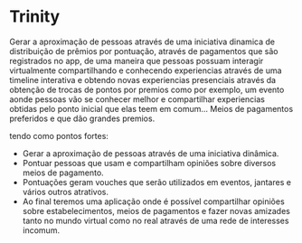 # Trinity

Gerar a aproximação de pessoas através de uma iniciativa dinamica de distribuição de prêmios por pontuação, através de pagamentos que são registrados no app, de uma maneira que pessoas possuam interagir virtualmente compartilhando e conhecendo experiencias através de uma timeline interativa e obtendo novas experiencias presenciais através da obtenção de trocas de pontos por premios como por exemplo, um evento aonde pessoas vão se conhecer melhor e compartilhar experiencias obtidas pelo ponto inicial que elas teem em comum... Meios de pagamentos preferidos e que dão grandes premios.

tendo como pontos fortes:

- Gerar a aproximação de pessoas através de uma iniciativa dinâmica.
- Pontuar pessoas que usam e compartilham opiniões sobre diversos meios de pagamento.
- Pontuações geram vouches que serão utilizados em eventos, jantares e vários outros atrativos.
- Ao final teremos uma aplicação onde é possível compartilhar opiniões sobre estabelecimentos, meios de pagamentos e fazer novas amizades tanto no mundo virtual como no real através de uma rede de interesses incomum.
